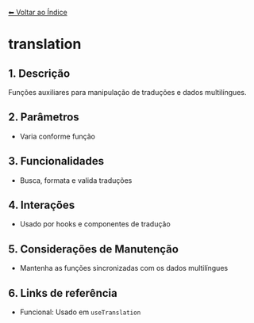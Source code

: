 [⬅ Voltar ao Índice](../../DOCUMENTATION.md)

# translation

## 1. Descrição
Funções auxiliares para manipulação de traduções e dados multilíngues.

## 2. Parâmetros
- Varia conforme função

## 3. Funcionalidades
- Busca, formata e valida traduções

## 4. Interações
- Usado por hooks e componentes de tradução

## 5. Considerações de Manutenção
- Mantenha as funções sincronizadas com os dados multilíngues

## 6. Links de referência
- Funcional: Usado em `useTranslation`
